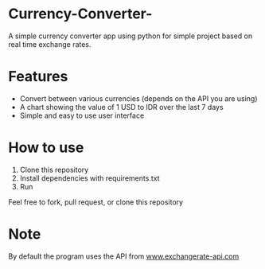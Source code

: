 # Currency-Converter-
A simple currency converter app using python for simple project based on real time exchange rates.

# Features
- Convert between various currencies (depends on the API you are using)
- A chart showing the value of 1 USD to IDR over the last 7 days
- Simple and easy to use user interface
  
# How to use
1. Clone this repository
2. Install dependencies with requirements.txt
3. Run

Feel free to fork, pull request, or clone this repository

# Note
By default the program uses the API from www.exchangerate-api.com

